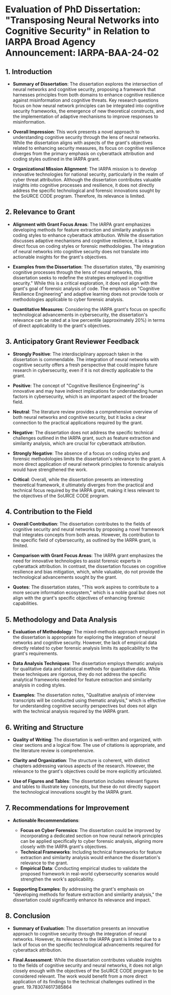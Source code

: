 # Evaluation of PhD Dissertation: "Transposing Neural Networks into Cognitive Security" in Relation to IARPA Broad Agency Announcement: IARPA-BAA-24-02

## 1. Introduction
- **Summary of Dissertation**: The dissertation explores the intersection of neural networks and cognitive security, proposing a framework that harnesses principles from both domains to enhance cognitive resilience against misinformation and cognitive threats. Key research questions focus on how neural network principles can be integrated into cognitive security frameworks, the emergence of new theoretical constructs, and the implementation of adaptive mechanisms to improve responses to misinformation.
  
- **Overall Impression**: This work presents a novel approach to understanding cognitive security through the lens of neural networks. While the dissertation aligns with aspects of the grant's objectives related to enhancing security measures, its focus on cognitive resilience diverges from the primary emphasis on cyberattack attribution and coding styles outlined in the IARPA grant.

- **Organizational Mission Alignment**: The IARPA mission is to develop innovative technologies for national security, particularly in the realm of cyber threat attribution. Although the dissertation contributes valuable insights into cognitive processes and resilience, it does not directly address the specific technological and forensic innovations sought by the SoURCE CODE program. Therefore, its relevance is limited.

## 2. Relevance to Grant
- **Alignment with Grant Focus Areas**: The IARPA grant emphasizes developing methods for feature extraction and similarity analysis in coding styles to enhance cyberattack attribution. While the dissertation discusses adaptive mechanisms and cognitive resilience, it lacks a direct focus on coding styles or forensic methodologies. The integration of neural networks into cognitive security does not translate into actionable insights for the grant's objectives.

- **Examples from the Dissertation**: The dissertation states, "By examining cognitive processes through the lens of neural networks, this dissertation seeks to redefine the strategies employed in cognitive security." While this is a critical exploration, it does not align with the grant's goal of forensic analysis of code. The emphasis on "Cognitive Resilience Engineering" and adaptive learning does not provide tools or methodologies applicable to cyber forensic analysis.

- **Quantitative Measures**: Considering the IARPA grant's focus on specific technological advancements in cybersecurity, the dissertation's relevance can be rated at a low percentile (approximately 20%) in terms of direct applicability to the grant's objectives.

## 3. Anticipatory Grant Reviewer Feedback
- **Strongly Positive**: The interdisciplinary approach taken in the dissertation is commendable. The integration of neural networks with cognitive security offers a fresh perspective that could inspire future research in cybersecurity, even if it is not directly applicable to the grant.

- **Positive**: The concept of "Cognitive Resilience Engineering" is innovative and may have indirect implications for understanding human factors in cybersecurity, which is an important aspect of the broader field.

- **Neutral**: The literature review provides a comprehensive overview of both neural networks and cognitive security, but it lacks a clear connection to the practical applications required by the grant.

- **Negative**: The dissertation does not address the specific technical challenges outlined in the IARPA grant, such as feature extraction and similarity analysis, which are crucial for cyberattack attribution.

- **Strongly Negative**: The absence of a focus on coding styles and forensic methodologies limits the dissertation's relevance to the grant. A more direct application of neural network principles to forensic analysis would have strengthened the work.

- **Critical**: Overall, while the dissertation presents an interesting theoretical framework, it ultimately diverges from the practical and technical focus required by the IARPA grant, making it less relevant to the objectives of the SoURCE CODE program.

## 4. Contribution to the Field
- **Overall Contribution**: The dissertation contributes to the fields of cognitive security and neural networks by proposing a novel framework that integrates concepts from both areas. However, its contribution to the specific field of cybersecurity, as outlined by the IARPA grant, is limited.

- **Comparison with Grant Focus Areas**: The IARPA grant emphasizes the need for innovative technologies to assist forensic experts in cyberattack attribution. In contrast, the dissertation focuses on cognitive resilience and bias mitigation, which, while valuable, do not provide the technological advancements sought by the grant.

- **Quotes**: The dissertation states, "This work aspires to contribute to a more secure information ecosystem," which is a noble goal but does not align with the grant's specific objectives of enhancing forensic capabilities.

## 5. Methodology and Data Analysis
- **Evaluation of Methodology**: The mixed-methods approach employed in the dissertation is appropriate for exploring the integration of neural networks and cognitive security. However, the lack of empirical data directly related to cyber forensic analysis limits its applicability to the grant's requirements.

- **Data Analysis Techniques**: The dissertation employs thematic analysis for qualitative data and statistical methods for quantitative data. While these techniques are rigorous, they do not address the specific analytical frameworks needed for feature extraction and similarity analysis in coding styles.

- **Examples**: The dissertation notes, "Qualitative analysis of interview transcripts will be conducted using thematic analysis," which is effective for understanding cognitive security perspectives but does not align with the technical analysis required by the IARPA grant.

## 6. Writing and Structure
- **Quality of Writing**: The dissertation is well-written and organized, with clear sections and a logical flow. The use of citations is appropriate, and the literature review is comprehensive.

- **Clarity and Organization**: The structure is coherent, with distinct chapters addressing various aspects of the research. However, the relevance to the grant's objectives could be more explicitly articulated.

- **Use of Figures and Tables**: The dissertation includes relevant figures and tables to illustrate key concepts, but these do not directly support the technological innovations sought by the IARPA grant.

## 7. Recommendations for Improvement
- **Actionable Recommendations**:
  - **Focus on Cyber Forensics**: The dissertation could be improved by incorporating a dedicated section on how neural network principles can be applied specifically to cyber forensic analysis, aligning more closely with the IARPA grant's objectives.
  - **Technical Frameworks**: Including technical frameworks for feature extraction and similarity analysis would enhance the dissertation's relevance to the grant.
  - **Empirical Data**: Conducting empirical studies to validate the proposed framework in real-world cybersecurity scenarios would strengthen the work's applicability.

- **Supporting Examples**: By addressing the grant's emphasis on "developing methods for feature extraction and similarity analysis," the dissertation could significantly enhance its relevance and impact.

## 8. Conclusion
- **Summary of Evaluation**: The dissertation presents an innovative approach to cognitive security through the integration of neural networks. However, its relevance to the IARPA grant is limited due to a lack of focus on the specific technological advancements required for cyberattack attribution.

- **Final Assessment**: While the dissertation contributes valuable insights to the fields of cognitive security and neural networks, it does not align closely enough with the objectives of the SoURCE CODE program to be considered relevant. The work would benefit from a more direct application of its findings to the technical challenges outlined in the grant. 19.783074617385864